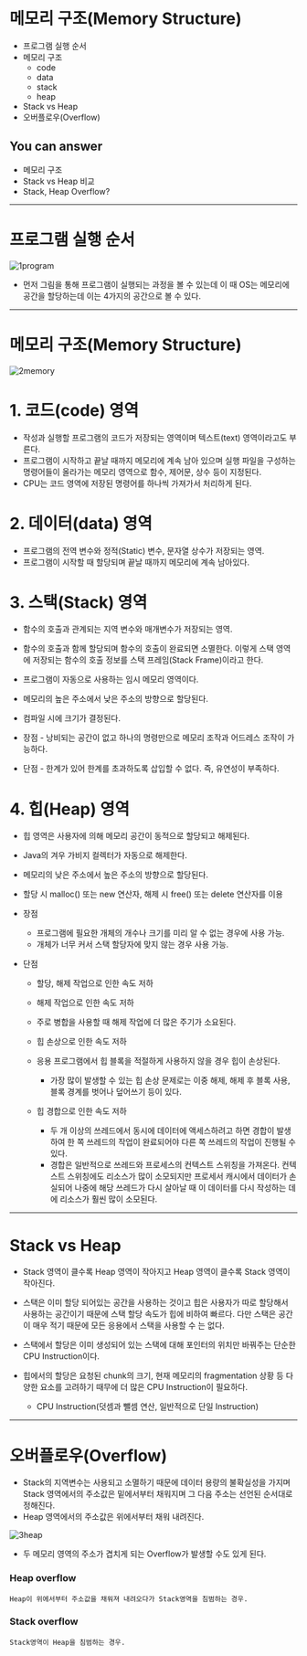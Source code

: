 # 메모리 구조(Memory Structure)
- 프로그램 실행 순서
- 메모리 구조
    - code
    - data
    - stack
    - heap
- Stack vs Heap
- 오버플로우(Overflow)

## You can answer
- 메모리 구조
- Stack vs Heap 비교
- Stack, Heap Overflow?

---
# 프로그램 실행 순서

![1program](https://user-images.githubusercontent.com/22022393/116100838-44b0e800-a6e8-11eb-9beb-6354663e648a.png)


- 먼저 그림을 통해 프로그램이 실행되는 과정을 볼 수 있는데 이 때 OS는 메모리에 공간을 할당하는데 이는 4가지의 공간으로 볼 수 있다.


---

# 메모리 구조(Memory Structure)

![2memory](https://user-images.githubusercontent.com/22022393/116101220-9e191700-a6e8-11eb-88be-3f95ad1a83a5.png)


# 1. 코드(code) 영역
- 작성과 실행할 프로그램의 코드가 저장되는 영역이며 텍스트(text) 영역이라고도 부른다.
- 프로그램이 시작하고 끝날 때까지 메모리에 계속 남아 있으며 실행 파일을 구성하는 명령어들이 올라가는 메모리 영역으로 함수, 제어문, 상수 등이 지정된다.
- CPU는 코드 영역에 저장된 명령어를 하나씩 가져가서 처리하게 된다.

# 2. 데이터(data) 영역
- 프로그램의 전역 변수와 정적(Static) 변수, 문자열 상수가 저장되는 영역.
- 프로그램이 시작할 때 할당되며 끝날 때까지 메모리에 계속 남아있다.

# 3. 스택(Stack) 영역
- 함수의 호출과 관계되는 지역 변수와 매개변수가 저장되는 영역.
- 함수의 호출과 함께 할당되며 함수의 호출이 완료되면 소멸한다. 이렇게 스택 영역에 저장되는 함수의 호출 정보를 스택 프레임(Stack Frame)이라고 한다.
- 프로그램이 자동으로 사용하는 임시 메모리 영역이다.
- 메모리의 높은 주소에서 낮은 주소의 방향으로 할당된다.
- 컴파일 시에 크기가 결정된다.

- 장점 - 낭비되는 공간이 없고 하나의 명령만으로 메모리 조작과 어드레스 조작이 가능하다.
- 단점 - 한계가 있어 한계를 초과하도록 삽입할 수 없다. 즉, 유연성이 부족하다.

# 4. 힙(Heap) 영역
- 힙 영역은 사용자에 의해 메모리 공간이 동적으로 할당되고 해제된다.
- Java의 겨우 가비지 컬렉터가 자동으로 해제한다.
- 메모리의 낮은 주소에서 높은 주소의 방향으로 할당된다.
- 할당 시 malloc() 또는 new 연산자, 해제 시 free() 또는 delete 연산자를 이용

- 장점
    - 프로그램에 필요한 개체의 개수나 크기를 미리 알 수 없는 경우에 사용 가능.
    - 개체가 너무 커서 스택 할당자에 맞지 않는 경우 사용 가능.
- 단점
    - 할당, 해제 작업으로 인한 속도 저하
    - 해제 작업으로 인한 속도 저하
    - 주로 병합을 사용할 때 해제 작업에 더 많은 주기가 소요된다.
    - 힙 손상으로 인한 속도 저하
    - 응용 프로그램에서 힙 블록을 적절하게 사용하지 않을 경우 힙이 손상된다.
        - 가장 많이 발생할 수 있는 힙 손상 문제로는 이중 해제, 해제 후 블록 사용, 블록 경계를 벗어나 덮어쓰기 등이 있다.

    - 힙 경합으로 인한 속도 저하
        - 두 개 이상의 쓰레드에서 동시에 데이터에 액세스하려고 하면 경합이 발생하여 한 쪽 쓰레드의 작업이 완료되어야 다른 쪽 쓰레드의 작업이 진행될 수 있다.
        - 경합은 일반적으로 쓰레드와 프로세스의 컨텍스트 스위칭을 가져온다. 컨텍스트 스위칭에도 리소스가 많이 소모되지만 프로세서 캐시에서 데이터가 손실되어 나중에 해당 쓰레드가 다시 살아날 때 이 데이터를 다시 작성하는 데에 리소스가 훨씬 많이 소모된다.

---

# Stack vs Heap
- Stack 영역이 클수록 Heap 영역이 작아지고 Heap 영역이 클수록 Stack 영역이 작아진다.
- 스택은 이미 할당 되어있는 공간을 사용하는 것이고 힙은 사용자가 따로 할당해서 사용하는 공간이기 때문에 스택 할당 속도가 힙에 비하여 빠르다. 다만 스택은 공간이 매우 적기 때문에 모든 응용에서 스택을 사용할 수 는 없다.

- 스택에서 할당은 이미 생성되어 있는 스택에 대해 포인터의 위치만 바꿔주는 단순한 CPU Instruction이다.

- 힙에서의 할당은 요청된 chunk의 크기, 현재 메모리의 fragmentation 상황 등 다양한 요소를 고려하기 때무에 더 많은 CPU Instruction이 필요하다.

    - CPU Instruction(덧셈과 뺄셈 연산, 일반적으로 단일 Instruction)
---

# 오버플로우(Overflow)

- Stack의 지역변수는 사용되고 소멸하기 때문에 데이터 용량의 불확실성을 가지며 Stack 영역에서의 주소값은 밑에서부터 채워지며 그 다음 주소는 선언된 순서대로 정해진다.
- Heap 영역에서의 주소값은 위에서부터 채워 내려진다.


![3heap](https://user-images.githubusercontent.com/22022393/116102636-d79e5200-a6e9-11eb-83e6-2a69e8f6457a.png)

- 두 메모리 영역의 주소가 겹치게 되는 Overflow가 발생할 수도 있게 된다.
### Heap overflow
    Heap이 위에서부터 주소값을 채워져 내려오다가 Stack영역을 침범하는 경우.
### Stack overflow
    Stack영역이 Heap을 침범하는 경우.
